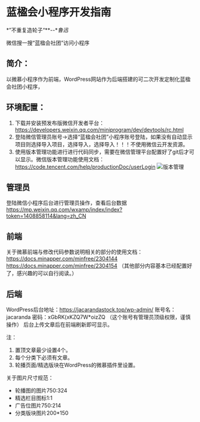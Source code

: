 # 蓝楹会小程序开发指南

*”不重复造轮子“**--**鲁迅*

微信搜一搜“蓝楹会社团”访问小程序

## 简介：

以微慕小程序作为前端，WordPress网站作为后端搭建的可二次开发定制化蓝楹会社团小程序，
## 环境配置：
1. 下载并安装预发布版微信开发者平台：https://developers.weixin.qq.com/miniprogram/dev/devtools/rc.html
2. 登陆微信管理员账号->选择“蓝楹会社团”小程序账号登陆，如果没有自动显示项目则选择导入项目，选择导入，选择导入！！！不使用微信云开发资源。
3. 使用版本管理功能进行进行代码同步，需要在微信管理平台配置好了git后才可以显示。微信版本管理功能使用文档：https://code.tencent.com/help/productionDoc/userLogin
![版本管理](vx_images/103315406226562.png)
## 管理员
登陆微信小程序后台进行管理员操作，查看后台数据
https://mp.weixin.qq.com/wxamp/index/index?token=1408858114&lang=zh_CN
## 前端
关于微慕前端与修改代码参数说明相关的部分的使用文档：https://docs.minapper.com/minfree/2304144
https://docs.minapper.com/minfree/2304154
（其他部分内容基本已经配置好了，感兴趣的可以自行阅读。）
## 后端
WordPress后台地址：https://jacarandastock.top/wp-admin/
账号名：jacaranda
密码：xGbRK(xKZQ7W*oizZQ
（这个账号有管理员顶级权限，谨慎操作）
后台上传文章后在前端刷新即可显示。

注：
1. 置顶文章最少设置4个。
2. 每个分类下必须有文章。
3. 轮播页面/精选版块在WordPress的微慕插件里设置。


关于图片尺寸规范：
* 轮播图的图片750:324 
* 精选栏目图标1:1 
* 广告位图片750:214
* 分类版块图片200*150

